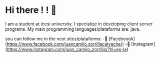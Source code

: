 # Hi there ! ! 👋
I am a student at icesi university. I specialize in developing client server programs. My main programming languages/plataforms are: java.

you can follow me in the next sites/plataforms:
-👾 [Faceboook] (https://www.facebook.com/juancamilo.zorrillacalvache/)
-👀 [Instagram] (https://www.instagram.com/juan_camilo_zorrilla/?hl=es-la)
